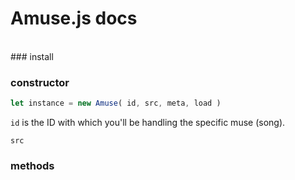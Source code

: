 # Amuse.js docs
<br>
### install

### constructor 

```javascript
let instance = new Amuse( id, src, meta, load )
```
`id` is the ID with which you'll be handling the specific muse (song).
<!-- <br> -->
`src` 

### methods